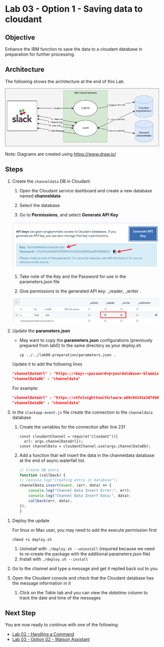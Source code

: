 # Lab 03 - Option 1 - Saving data to cloudant

## Objective

Enhance the IBM function to save the data to a cloudant database in preparation for further processing.

## Architecture

The following shows the architecture at the end of this Lab.

![](../xdocs/Architecture-Final.png)

Note: Diagrams are created using https://www.draw.io/

## Steps

1.  Create the `channeldata` DB in Cloudant

    1. Open the Cloudant service dashboard and create a new database named **channeldata**

    1. Select the database

    1. Go to **Permissions**, and select **Generate API Key**

    ![](../xdocs/cloudant-generate-api-key.png)

    1. Take note of the Key and the Password for use in the parameters.json file

    1. Give permissions to the generated API key: \_reader, \_writer .

    ![](../xdocs/cloudant-permissions.png)

1.  Update the **parameters.json**

    - May want to copy the **parameters.json** configurations (previously prepared from lab0) to the same directory as your deploy.sh

      ```
      cp ../../lab00-preparation/parameters.json .
      ```

    Update it to add the following lines

    ```json
    "channelDataUrl" : "https://<key>:<password>@<yourdatabase>-bluemix.cloudant.com",
    "channelDataDb" : "channeldata"
    ```

    For example:

    ```json
    "channelDataUrl" : "https://chfulnighttowithcleare:a80c04191e3d749def1e9e10ec1222096b43fdd1@cf5f094e-16ac-4a99-acb8-79cfda652911-bluemix.cloudant.com",
    "channelDataDb" : "channeldata"
    ```

1.  In the `slackapp-event.js` file create the connection to the `channeldata` database

    1.  Create the variables for the connection after line 231

        ```
        const cloudantChannel = require("cloudant")({
          url: args.channelDataUrl});
        const channelData = cloudantChannel.use(args.channelDataDb);
        ```

    1.  Add a function that will insert the data in the channeldata database at the end of async.waterfall list.
        ```javascript
        // Create DB entry
        function (callback) {
        // Console.log("Creating entry in database");
        channelData.insert(event, (err, data) => {
            console.log("Channel Data Insert Error:", err);
            console.log("Channel Data Insert Data:", data);
            callback(err, data);
        });
        }
        ```

1)  Deploy the update

    For linux or Mac user, you may need to add the execute permission first

    ```
    chmod +x deploy.sh
    ```

    1. Uninstall with `./deploy.sh --uninstall` (required because we need to re-create the package with the additional parameters.json file)
    1. Install with `./deploy.sh --install`

1)  Go to the channel and type a message and get it replied back out to you
1)  Open the Cloudant console and check that the Cloudant database has the message information in it
    1. Click on the _Table_ tab and you can view the _datetime_ column to track the date and time of the messages

## Next Step

You are now ready to continue with one of the following:

- <a href='../lab02-handlingacommand/README.md'>Lab 02 - Handling a Command</a>
- <a href='../lab03-option02-watsonassistant/README.md'>Lab 03 - Option 02 - Watson Assistant</a>
